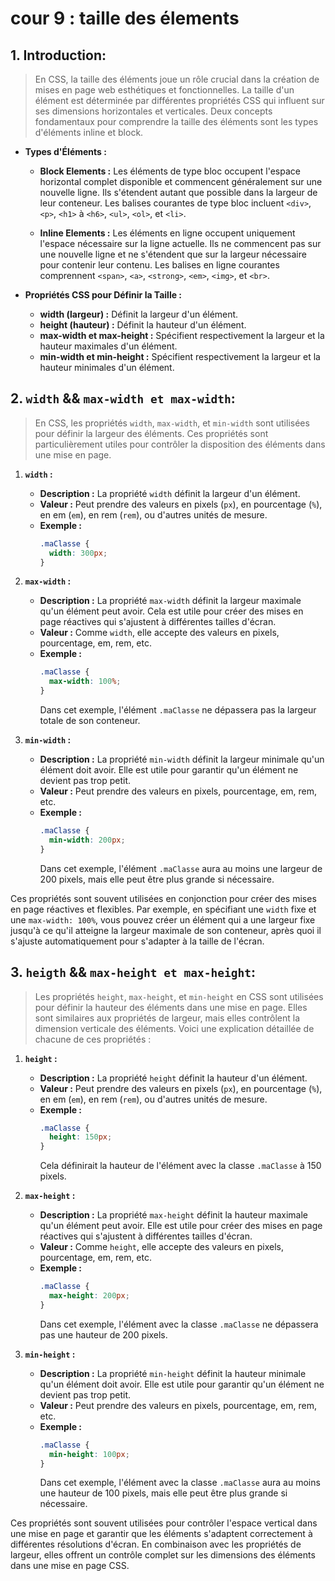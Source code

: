 # cour 9 : **taille des élements**

## 1. **Introduction:**

>En CSS, la taille des éléments joue un rôle crucial dans la création de mises en page web esthétiques et fonctionnelles. La taille d'un élément est déterminée par différentes propriétés CSS qui influent sur ses dimensions horizontales et verticales. Deux concepts fondamentaux pour comprendre la taille des éléments sont les types d'éléments inline et block.


- **Types d'Éléments :**
   
   - **Block Elements :** Les éléments de type bloc occupent l'espace horizontal complet disponible et commencent généralement sur une nouvelle ligne. Ils s'étendent autant que possible dans la largeur de leur conteneur. Les balises courantes de type bloc incluent `<div>`, `<p>`, `<h1>` à `<h6>`, `<ul>`, `<ol>`, et `<li>`.
   
   - **Inline Elements :** Les éléments en ligne occupent uniquement l'espace nécessaire sur la ligne actuelle. Ils ne commencent pas sur une nouvelle ligne et ne s'étendent que sur la largeur nécessaire pour contenir leur contenu. Les balises en ligne courantes comprennent `<span>`, `<a>`, `<strong>`, `<em>`, `<img>`, et `<br>`.


- **Propriétés CSS pour Définir la Taille :**
   - **width (largeur) :** Définit la largeur d'un élément.
   - **height (hauteur) :** Définit la hauteur d'un élément.
   - **max-width et max-height :** Spécifient respectivement la largeur et la hauteur maximales d'un élément.
   - **min-width et min-height :** Spécifient respectivement la largeur et la hauteur minimales d'un élément.





## 2. **``width`` && ``max-width et max-width``:**

>En CSS, les propriétés `width`, `max-width`, et `min-width` sont utilisées pour définir la largeur des éléments. Ces propriétés sont particulièrement utiles pour contrôler la disposition des éléments dans une mise en page. 

1. **`width` :**
   - **Description :** La propriété `width` définit la largeur d'un élément.
   - **Valeur :** Peut prendre des valeurs en pixels (`px`), en pourcentage (`%`), en em (`em`), en rem (`rem`), ou d'autres unités de mesure.
   - **Exemple :**
     ```css
     .maClasse {
       width: 300px;
     }
     ```

2. **`max-width` :**
   - **Description :** La propriété `max-width` définit la largeur maximale qu'un élément peut avoir. Cela est utile pour créer des mises en page réactives qui s'ajustent à différentes tailles d'écran.
   - **Valeur :** Comme `width`, elle accepte des valeurs en pixels, pourcentage, em, rem, etc.
   - **Exemple :**
     ```css
     .maClasse {
       max-width: 100%;
     }
     ```
     Dans cet exemple, l'élément `.maClasse` ne dépassera pas la largeur totale de son conteneur.

3. **`min-width` :**
   - **Description :** La propriété `min-width` définit la largeur minimale qu'un élément doit avoir. Elle est utile pour garantir qu'un élément ne devient pas trop petit.
   - **Valeur :** Peut prendre des valeurs en pixels, pourcentage, em, rem, etc.
   - **Exemple :**
     ```css
     .maClasse {
       min-width: 200px;
     }
     ```
     Dans cet exemple, l'élément `.maClasse` aura au moins une largeur de 200 pixels, mais elle peut être plus grande si nécessaire.

Ces propriétés sont souvent utilisées en conjonction pour créer des mises en page réactives et flexibles. Par exemple, en spécifiant une `width` fixe et une `max-width: 100%`, vous pouvez créer un élément qui a une largeur fixe jusqu'à ce qu'il atteigne la largeur maximale de son conteneur, après quoi il s'ajuste automatiquement pour s'adapter à la taille de l'écran.






## 3. **``heigth`` && ``max-height et max-height``:**

>Les propriétés `height`, `max-height`, et `min-height` en CSS sont utilisées pour définir la hauteur des éléments dans une mise en page. Elles sont similaires aux propriétés de largeur, mais elles contrôlent la dimension verticale des éléments. Voici une explication détaillée de chacune de ces propriétés :



1. **`height` :**
   - **Description :** La propriété `height` définit la hauteur d'un élément.
   - **Valeur :** Peut prendre des valeurs en pixels (`px`), en pourcentage (`%`), en em (`em`), en rem (`rem`), ou d'autres unités de mesure.
   - **Exemple :**
     ```css
     .maClasse {
       height: 150px;
     }
     ```
     Cela définirait la hauteur de l'élément avec la classe `.maClasse` à 150 pixels.

2. **`max-height` :**
   - **Description :** La propriété `max-height` définit la hauteur maximale qu'un élément peut avoir. Elle est utile pour créer des mises en page réactives qui s'ajustent à différentes tailles d'écran.
   - **Valeur :** Comme `height`, elle accepte des valeurs en pixels, pourcentage, em, rem, etc.
   - **Exemple :**
     ```css
     .maClasse {
       max-height: 200px;
     }
     ```
     Dans cet exemple, l'élément avec la classe `.maClasse` ne dépassera pas une hauteur de 200 pixels.

3. **`min-height` :**
   - **Description :** La propriété `min-height` définit la hauteur minimale qu'un élément doit avoir. Elle est utile pour garantir qu'un élément ne devient pas trop petit.
   - **Valeur :** Peut prendre des valeurs en pixels, pourcentage, em, rem, etc.
   - **Exemple :**
     ```css
     .maClasse {
       min-height: 100px;
     }
     ```
     Dans cet exemple, l'élément avec la classe `.maClasse` aura au moins une hauteur de 100 pixels, mais elle peut être plus grande si nécessaire.

Ces propriétés sont souvent utilisées pour contrôler l'espace vertical dans une mise en page et garantir que les éléments s'adaptent correctement à différentes résolutions d'écran. En combinaison avec les propriétés de largeur, elles offrent un contrôle complet sur les dimensions des éléments dans une mise en page CSS.






